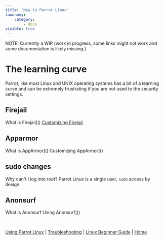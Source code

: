 ```yaml
---
title: 'New to Parrot Linux'
taxonomy:
    category:
        - docs
visible: true
---
```


NOTE: Currently a WIP (work in progress, some links might not work and some documentation is likely missing.)

# The learning curve

Parrot, like most Linux and UNIX operating systems has a bit of a learning curve and can be extremely frustrating if you are not used to the security settings.

## Firejail
What is Firejail]()
[Customizing Firejail](https://firejail.wordpress.com/documentation-2/)
## Apparmor
What is AppArmor]()
Customizing AppArmor]()

## sudo changes
Why can't I log into root?
Parrot Linux is a single user, `sudo` access by design.

## Anonsurf
What is Anonsurf
Using Anonsurf]()

&nbsp;

[Using Parrot Linux](https://www.parrotsec.org/docs/info/start/) | [Troubleshooting](https://www.parrotsec.org/docs/trbl/start/) | [Linux Beginner Guide](https://www.parrotsec.org/docs/library/lbg-basics/) | [Home](https://www.parrotsec.org/docs/) 